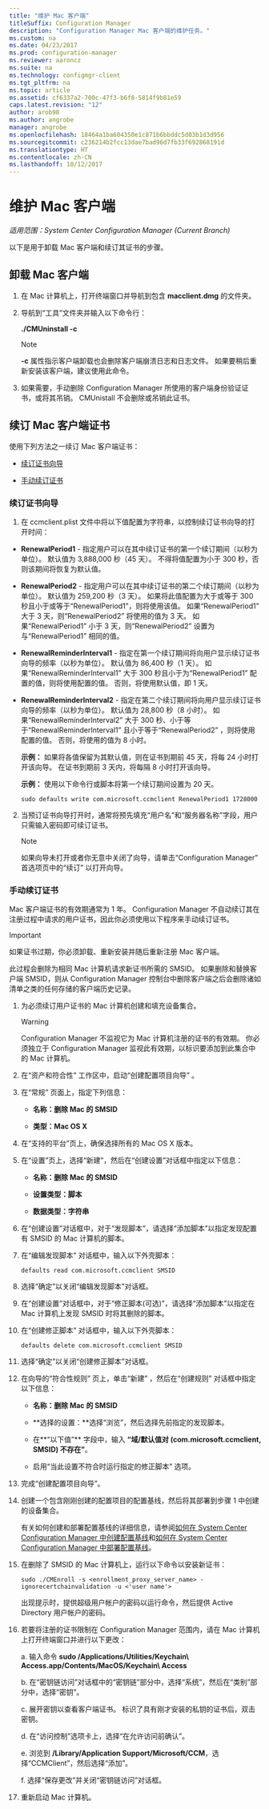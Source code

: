 ```yaml
---
title: "维护 Mac 客户端"
titleSuffix: Configuration Manager
description: "Configuration Manager Mac 客户端的维护任务。"
ms.custom: na
ms.date: 04/23/2017
ms.prod: configuration-manager
ms.reviewer: aaroncz
ms.suite: na
ms.technology: configmgr-client
ms.tgt_pltfrm: na
ms.topic: article
ms.assetid: cf6337a2-700c-47f3-b6f8-5814f9b81e59
caps.latest.revision: "12"
author: arob98
ms.author: angrobe
manager: angrobe
ms.openlocfilehash: 18464a1ba604350e1c871b6bbddc5d03b1d3d956
ms.sourcegitcommit: c236214b2fcc13dae7bad96d7fb33f692868191d
ms.translationtype: HT
ms.contentlocale: zh-CN
ms.lasthandoff: 10/12/2017
---
```

# <a name="maintain-mac-clients"></a>维护 Mac 客户端
*适用范围：System Center Configuration Manager (Current Branch)*

以下是用于卸载 Mac 客户端和续订其证书的步骤。

##  <a name="uninstalling-the-mac-client"></a>卸载 Mac 客户端  

1.  在 Mac 计算机上，打开终端窗口并导航到包含 **macclient.dmg** 的文件夹。  

2.  导航到“工具”文件夹并输入以下命令行：  

     **./CMUninstall -c**  

    > [!NOTE]  
    >  **-c** 属性指示客户端卸载也会删除客户端崩溃日志和日志文件。 如果要稍后重新安装该客户端，建议使用此命令。  

3.  如果需要，手动删除 Configuration Manager 所使用的客户端身份验证证书，或将其吊销。 CMUnistall 不会删除或吊销此证书。  

##  <a name="renewing-the-mac-client-certificate"></a>续订 Mac 客户端证书  
 使用下列方法之一续订 Mac 客户端证书：  

-   [续订证书向导](#renew-certificate-wizard)  

-   [手动续订证书](#renew-certificate-manually)  

###  <a name="renew-certificate-wizard"></a>续订证书向导  

1.  在 ccmclient.plist 文件中将以下值配置为字符串，以控制续订证书向导的打开时间：  

 -   **RenewalPeriod1** - 指定用户可以在其中续订证书的第一个续订期间（以秒为单位）。 默认值为 3,888,000 秒（45 天）。 不得将值配置为小于 300 秒，否则该期间将恢复为默认值。 

 -   **RenewalPeriod2** - 指定用户可以在其中续订证书的第二个续订期间（以秒为单位）。 默认值为 259,200 秒（3 天）。 如果将此值配置为大于或等于 300 秒且小于或等于“RenewalPeriod1”，则将使用该值。 如果“RenewalPeriod1”  大于 3 天，则“RenewalPeriod2” 将使用的值为 3 天。  如果“RenewalPeriod1”  小于 3 天，则“RenewalPeriod2”  设置为与“RenewalPeriod1” 相同的值。  

 -   **RenewalReminderInterval1** - 指定在第一个续订期间将向用户显示续订证书向导的频率（以秒为单位）。 默认值为 86,400 秒（1 天）。 如果“RenewalReminderInterval1”  大于 300 秒且小于为“RenewalPeriod1” 配置的值，则将使用配置的值。 否则，将使用默认值，即 1 天。  

 -   **RenewalReminderInterval2** - 指定在第二个续订期间将向用户显示续订证书向导的频率（以秒为单位）。 默认值为 28,800 秒（8 小时）。 如果“RenewalReminderInterval2”  大于 300 秒、小于等于“RenewalReminderInterval1”  且小于等于“RenewalPeriod2” ，则将使用配置的值。 否则，将使用的值为 8 小时。  

     **示例：** 如果将各值保留为其默认值，则在证书到期前 45 天，将每 24 小时打开该向导。  在证书到期前 3 天内，将每隔 8 小时打开该向导。  

     **示例：** 使用以下命令行或脚本将第一个续订期间设置为 20 天。  

     `sudo defaults write com.microsoft.ccmclient RenewalPeriod1 1728000`  

2.  当预订证书向导打开时，通常将预先填充“用户名”和“服务器名称”字段，用户只需输入密码即可续订证书。  

    > [!NOTE]  
    >  如果向导未打开或者你无意中关闭了向导，请单击“Configuration Manager”  首选项页中的“续订”  以打开向导。  

###  <a name="renew-certificate-manually"></a>手动续订证书  
 Mac 客户端证书的有效期通常为 1 年。 Configuration Manager 不自动续订其在注册过程中请求的用户证书，因此你必须使用以下程序来手动续订证书。  

> [!IMPORTANT]  
>  如果证书过期，你必须卸载、重新安装并随后重新注册 Mac 客户端。  

 此过程会删除为相同 Mac 计算机请求新证书所需的 SMSID。 如果删除和替换客户端 SMSID，则从 Configuration Manager 控制台中删除客户端之后会删除诸如清单之类的任何存储的客户端历史记录。  

1.  为必须续订用户证书的 Mac 计算机创建和填充设备集合。  

    > [!WARNING]  
    >  Configuration Manager 不监视它为 Mac 计算机注册的证书的有效期。 你必须独立于 Configuration Manager 监视此有效期，以标识要添加到此集合中的 Mac 计算机。  

2.  在“资产和符合性”  工作区中，启动“创建配置项目向导” 。  

3.  在“常规”  页面上，指定下列信息：  

    -   **名称：删除 Mac 的 SMSID**  

    -   **类型：Mac OS X**  

4.  在“支持的平台”页上，确保选择所有的 Mac OS X 版本。  

5.  在“设置”页上，选择“新建”，然后在“创建设置”对话框中指定以下信息：  

    -   **名称：删除 Mac 的 SMSID**  

    -   **设置类型：脚本**  

    -   **数据类型：字符串**  

6.  在“创建设置”对话框中，对于“发现脚本”，请选择“添加脚本”以指定发现配置有 SMSID 的 Mac 计算机的脚本。  

7.  在“编辑发现脚本”  对话框中，输入以下外壳脚本：  

    ```  
    defaults read com.microsoft.ccmclient SMSID  
    ```  

8.  选择“确定”以关闭“编辑发现脚本”对话框。  

9. 在“创建设置”对话框中，对于“修正脚本(可选)”，请选择“添加脚本”以指定在 Mac 计算机上发现 SMSID 时将其删除的脚本。  

10. 在“创建修正脚本”  对话框中，输入以下外壳脚本：  

    ```  
    defaults delete com.microsoft.ccmclient SMSID  
    ```  

11. 选择“确定”以关闭“创建修正脚本”对话框。  

12. 在向导的“符合性规则”  页上，单击“新建” ，然后在“创建规则”  对话框中指定以下信息：  

    -   **名称：删除 Mac 的 SMSID**  

    -   **选择的设置：**选择“浏览”，然后选择先前指定的发现脚本。  

    -   在**“以下值”** 字段中，输入 **“域/默认值对 (com.microsoft.ccmclient, SMSID) 不存在”**。  

    -   启用“当此设置不符合时运行指定的修正脚本” 选项。  

13. 完成“创建配置项目向导”。  

14. 创建一个包含刚刚创建的配置项目的配置基线，然后将其部署到步骤 1 中创建的设备集合。  

     有关如何创建和部署配置基线的详细信息，请参阅[如何在 System Center Configuration Manager 中创建配置基线](../../../compliance/deploy-use/create-configuration-baselines.md)和[如何在 System Center Configuration Manager 中部署配置基线](../../../compliance/deploy-use/deploy-configuration-baselines.md)。  

15. 在删除了 SMSID 的 Mac 计算机上，运行以下命令以安装新证书：  

    ```  
    sudo ./CMEnroll -s <enrollment_proxy_server_name> -ignorecertchainvalidation -u <'user name'>  
    ```  

     出现提示时，提供超级用户帐户的密码以运行命令，然后提供 Active Directory 用户帐户的密码。  

16. 若要将注册的证书限制在 Configuration Manager 范围内，请在 Mac 计算机上打开终端窗口并进行以下更改：  

    a.  输入命令 **sudo /Applications/Utilities/Keychain\ Access.app/Contents/MacOS/Keychain\ Access**  

    b.  在“密钥链访问”对话框中的“密钥链”部分中，选择“系统”，然后在“类别”部分中，选择“密钥”。  

    c.  展开密钥以查看客户端证书。 标识了具有刚才安装的私钥的证书后，双击密钥。  

    d.  在“访问控制”选项卡上，选择“在允许访问前确认”。  

    e.  浏览到 **/Library/Application Support/Microsoft/CCM**，选择“CCMClient”，然后选择“添加”。  

    f.  选择“保存更改”并关闭“密钥链访问”对话框。  

17. 重新启动 Mac 计算机。  

